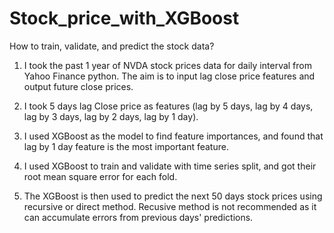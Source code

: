 # Stock_price_with_XGBoost

How to train, validate, and predict the stock data?

1. I took the past 1 year of NVDA stock prices data for daily interval from Yahoo Finance python. The aim is to input lag close price features and output future close prices.

2. I took 5 days lag Close price as features (lag by 5 days, lag by 4 days, lag by 3 days, lag by 2 days, lag by 1 day).

3. I used XGBoost as the model to find feature importances, and found that lag by 1 day feature is the most important feature.

4. I used XGBoost to train and validate with time series split, and got their root mean square error for each fold.

5. The XGBoost is then used to predict the next 50 days stock prices using recursive or direct method. Recusive method is not recommended as it can accumulate errors from previous days' predictions.
